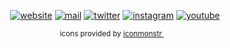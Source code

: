 <div align="center">

[![website][website icon]](https://vladde.net/)
[![mail][mail icon]](mailto:v@vladde.net)
[![twitter][twitter icon]](https://twitter.com/vladdeSV)
[![instagram][instagram icon]](https://www.instagram.com/vladdesv/)
[![youtube][youtube icon]](https://www.youtube.com/channel/UC2rTBbXG_NwMVgtnSM0ErgQ)

<sub>icons provided by [iconmonstr <img src="https://public.vladde.net/icons/iconmonstr/iconmonstr.svg" width="10">](https://iconmonstr.com/)</sub>
<!-- iconmonster does not require to link back the them, like Icons8 for example. However, they have solid (heh) icons and it would be a shame to not mention them -->

</div>

[website icon]: https://public.vladde.net/icons/iconmonstr/globe.svg
[mail icon]: https://public.vladde.net/icons/iconmonstr/email.svg
[twitter icon]: https://public.vladde.net/icons/iconmonstr/twitter.svg
[instagram icon]: https://public.vladde.net/icons/iconmonstr/instagram.svg
[youtube icon]: https://public.vladde.net/icons/iconmonstr/youtube.svg
